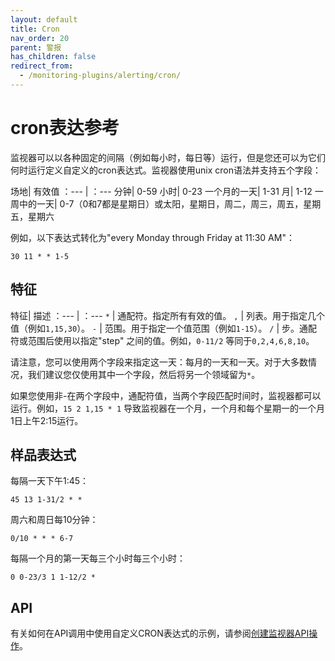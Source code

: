 ```yaml
---
layout: default
title: Cron
nav_order: 20
parent: 警报
has_children: false
redirect_from:
  - /monitoring-plugins/alerting/cron/
---
```


# cron表达参考

监视器可以以各种固定的间隔（例如每小时，每日等）运行，但是您还可以为它们何时运行定义自定义的cron表达式。监视器使用unix cron语法并支持五个字段：

场地| 有效值
：--- | ：---
分钟| 0-59
小时| 0-23
一个月的一天| 1-31
月| 1-12
一周中的一天| 0-7（0和7都是星期日）或太阳，星期日，周二，周三，周五，星期五，星期六

例如，以下表达式转化为"every Monday through Friday at 11:30 AM"：

```
30 11 * * 1-5
```


## 特征

特征| 描述
：--- | ：---
`*` | 通配符。指定所有有效的值。
`,` | 列表。用于指定几个值（例如`1,15,30`）。
`-` | 范围。用于指定一个值范围（例如`1-15`）。
`/` | 步。通配符或范围后使用以指定"step" 之间的值。例如，`0-11/2` 等同于`0,2,4,6,8,10`。

请注意，您可以使用两个字段来指定这一天：每月的一天和一天。对于大多数情况，我们建议您仅使用其中一个字段，然后将另一个领域留为`*`。

如果您使用非-在两个字段中，通配符值，当两个字段匹配时间时，监视器都可以运行。例如，`15 2 1,15 * 1` 导致监视器在一个月，一个月和每个星期一的一个月1日上午2:15运行。


## 样品表达式

每隔一天下午1:45：

```
45 13 1-31/2 * *
```

周六和周日每10分钟：

```
0/10 * * * 6-7
```

每隔一个月的第一天每三个小时每三个小时：

```
0 0-23/3 1 1-12/2 *
```

## API

有关如何在API调用中使用自定义CRON表达式的示例，请参阅[创建监视器API操作]({{site.url}}{{site.baseurl}}/monitoring-plugins/alerting/api#request-1)。

